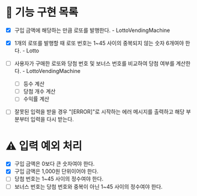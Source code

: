 # 🚀 기능 구현 목록

- [x] 구입 금액에 해당하는 만큼 로또를 발행한다. - LottoVendingMachine
- [x] 1개의 로또를 발행할 때 로또 번호는 1~45 사이의 중복되지 않는 숫자 6개여야 한다. - Lotto
- [ ] 사용자가 구매한 로또와 당첨 번호 및 보너스 번호를 비교하여 당첨 여부를 계산한다. - LottoVendingMachine

  - [ ] 등수 계산
  - [ ] 당첨 개수 계산
  - [ ] 수익률 계산

- [ ] 잘못된 입력을 받을 경우 "[ERROR]"로 시작하는 에러 메시지를 출력하고 해당 부분부터 입력을 다시 받는다.

# ⚠ 입력 예외 처리

- [x] 구입 금액은 0보다 큰 숫자여야 한다.
- [x] 구입 금액은 1,000원 단위이어야 한다.
- [ ] 당첨 번호는 1~45 사이의 정수여야 한다.
- [ ] 보너스 번호는 당첨 번호와 중복이 아닌 1~45 사이의 정수여야 한다.
